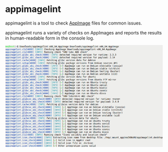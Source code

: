 # appimagelint

appimagelint is a tool to check [AppImage](https://appimage.org/) files for common issues.

appimagelint runs a variety of checks on AppImages and reports the
results in human-readable form in the console log.

![screenshot](https://github.com/TheAssassin/appimagelint/blob/944f85f74ede650a86ce01a18217d8834e2b3bb1/resources/screenshot.png)
